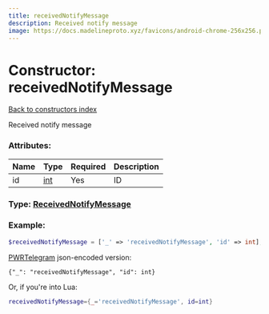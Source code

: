 ```yaml
---
title: receivedNotifyMessage
description: Received notify message
image: https://docs.madelineproto.xyz/favicons/android-chrome-256x256.png
---
```

# Constructor: receivedNotifyMessage  
[Back to constructors index](index.md)



Received notify message

### Attributes:

| Name     |    Type       | Required | Description |
|----------|---------------|----------|-------------|
|id|[int](../types/int.md) | Yes|ID|



### Type: [ReceivedNotifyMessage](../types/ReceivedNotifyMessage.md)


### Example:

```php
$receivedNotifyMessage = ['_' => 'receivedNotifyMessage', 'id' => int];
```  

[PWRTelegram](https://pwrtelegram.xyz) json-encoded version:

```
{"_": "receivedNotifyMessage", "id": int}
```


Or, if you're into Lua:

```lua
receivedNotifyMessage={_='receivedNotifyMessage', id=int}

```


